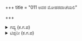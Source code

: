 +++
title = "011 ಅವರ ಮೋಹರದಾಚೆಯಲಿ"

+++

<details><summary>ಗದ್ಯ (ಕ.ಗ.ಪ) </summary>

11. ಅವರ ಸೇನೆಯ ಆಚೆ ಕಡೆ ನಿಂತವರು ಕುಂತೀಭೋಜ, ಕೇಕಯರು. ಅವರ ಹತ್ತಿರ ಎರಡು ಅಕ್ಷೋಹಿಣಿ ಸೇನೆ ಕೂಡಿದೆ. ಅವರ ಹತ್ತಿರ ಗುಂಪು ಗೂಡಿ ನಿಂತಿರುವವರೇ ಪಾಂಡ್ಯ, ಶಿಖಂಡಿ, ಸೋಮಕರು, ಅವರ ಸೇನೆ ಅಕ್ಷೋಹಿಣಿ ಬಲವನ್ನು ಹೊಂದಿದೆ.
</details>

<details><summary>ಟಿಪ್ಪನೀ (ಕ.ಗ.ಪ) </summary>

ಕೊಂತಿಭೋಜ - ಕುಂತಿದೇಶದ ರಾಜನಿಗೆ ಕುಂತೀಭೋಜ ಎಂದು ಹೆಸರು. ಇವನು ಯದುವಂಶದ ಶೂರರಾಜನ ಸೋದರತ್ತೆಯ ಮಗ. ಇವನ ಸಾಕು ಮಗಳು ಕುಂತಿ.  
ಕೇಕಯ-ಸೂತ ರಾಜ್ಯಾಧಿಪ, ಪಾಂಡವ ಪಕ್ಷೀಯ ರಾಜ.  
ಪಾಂಡ್ಯ-ಚಿತ್ರಾಂಗದೆಯ ತಂದೆ. ಪಾಂಡವರ ಪರ ಹೋರಾಡಿ 17ನೇ ದಿನ ಅಶ್ವತ್ಥಾಮನಿಂದ ಹತನಾದನು.  
ಸೋಮಕ - ಚಂದ್ರವಂಶದ ಪಾಂಚಾಲ ರಾಜನಾದ ಸಹದೇವನ ಮಗ.
</details>
